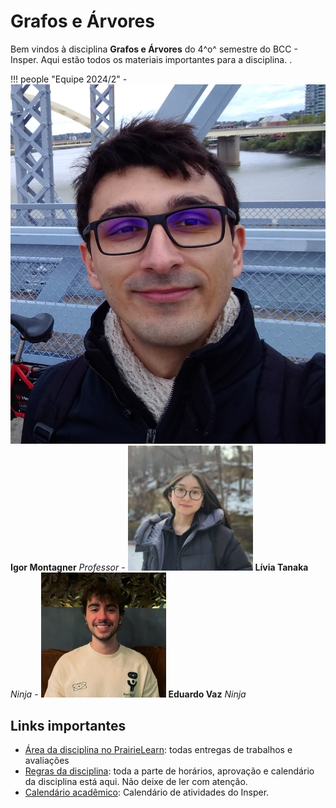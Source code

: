 # Grafos e Árvores

Bem vindos à disciplina **Grafos e Árvores** do 4^o^ semestre do BCC - Insper. Aqui estão todos os materiais importantes para a disciplina. .

<graphviz-graph graph="
    digraph G {
    4 -> n1
    4 -> 15
    15 -> 6
    15 -> 25
    6 -> 5
    6 -> 10
    n1 [shape=point]
}"> </graphviz-graph>


!!! people "Equipe 2024/2"
    - ![Igor](css/igor.png) **Igor Montagner** *Professor*
    - ![Livia](css/livia.jpg) **Lívia Tanaka** *Ninja*
    - ![Vaz](css/vaz.jpg) **Eduardo Vaz** *Ninja*

## Links importantes

* [Área da disciplina no PrairieLearn](https://us.prairielearn.com/pl/course_instance/158420): todas entregas de trabalhos e avaliações
* [Regras da disciplina](sobre.md): toda a parte de horários, aprovação e calendário da disciplina está aqui. Não deixe de ler com atenção.
* [Calendário acadêmico](http://portaldoprofessor.insper.edu.br/wp-content/uploads/2022/03/CALEND%C3%81RIO-ACAD%C3%8AMICO-2024-_CIECOMP-234..-1.pdf): Calendário de atividades do Insper.

